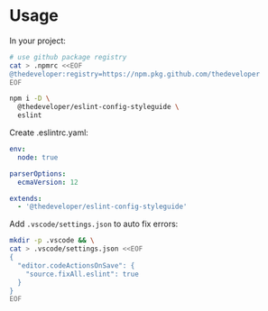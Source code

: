 # Usage

In your project:

```bash
# use github package registry
cat > .npmrc <<EOF
@thedeveloper:registry=https://npm.pkg.github.com/thedeveloper
EOF

npm i -D \
  @thedeveloper/eslint-config-styleguide \
  eslint
```

Create .eslintrc.yaml:

```yaml
env:
  node: true

parserOptions:
  ecmaVersion: 12

extends:
  - '@thedeveloper/eslint-config-styleguide'
```

Add `.vscode/settings.json` to auto fix errors:

```bash
mkdir -p .vscode && \
cat > .vscode/settings.json <<EOF
{
  "editor.codeActionsOnSave": {
    "source.fixAll.eslint": true
  }
}
EOF
```
